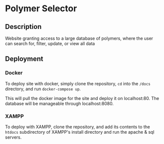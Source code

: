 # Polymer Selector

## Description

Website granting access to a large database of polymers, where the user can 
search for, filter, update, or view all data

## Deployment

### Docker

To deploy site with docker, simply clone the repository, `cd` into the `/docs` directory, and run `docker-compose up`. 

This will pull the docker image for the site and deploy it on localhost:80. The database will be manageable through localhost:8080.

### XAMPP

To deploy with XAMPP, clone the repository, and add its contents to the `htdocs` subdirectory of XAMPP's install directory and run the apache & sql servers.
